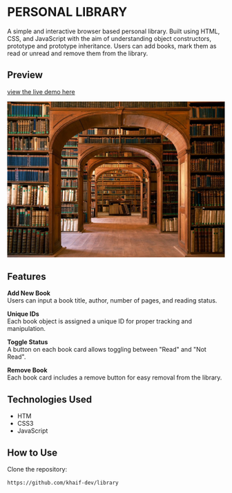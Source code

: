 # PERSONAL LIBRARY

A simple and interactive browser based personal library. Built using HTML, CSS, and JavaScript with the aim of understanding object constructors, prototype  and prototype inheritance.
Users can add books, mark them as read or unread and remove them from the library.

## Preview
[view the live demo here](https://khaif-dev.github.io/library/)

![Project Screenshot](./assets/lib.jpg)
## Features

**Add New Book**  
  Users can input a book title, author, number of pages, and reading status.  
  
**Unique IDs**  
  Each book object is assigned a unique ID for proper tracking and manipulation.  
  
**Toggle Status**  
  A button on each book card allows toggling between "Read" and "Not Read".  
  
**Remove Book**  
  Each book card includes a remove button for easy removal from the library.

## Technologies Used
- HTM
- CSS3
- JavaScript 

## How to Use

Clone the repository:
   ```bash
   https://github.com/khaif-dev/library



  
